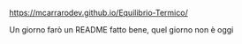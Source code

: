 https://mcarrarodev.github.io/Equilibrio-Termico/

Un giorno farò un README fatto bene, quel giorno non è oggi

